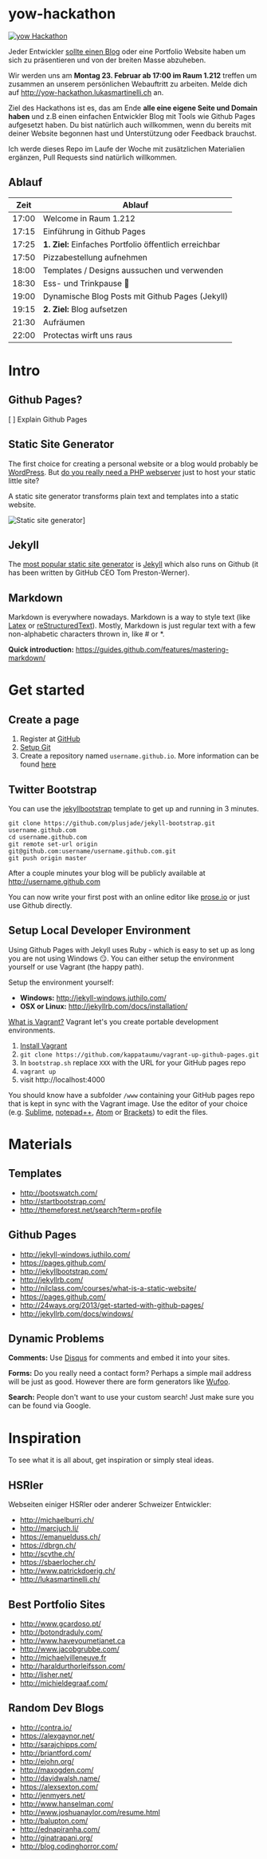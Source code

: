 # yow-hackathon

[![yow Hackathon](screenshot.png)](http://yow-hackathon.lukasmartinelli.ch)

Jeder Entwickler [sollte einen Blog](http://www.hanselman.com/blog/YourBlogIsTheEngineOfCommunity.aspx) oder eine Portfolio Website haben um sich
zu präsentieren und von der breiten Masse abzuheben.

Wir werden uns am **Montag 23. Februar ab 17:00 im Raum 1.212** treffen um
zusammen an unserem persönlichen Webauftritt zu arbeiten.
Melde dich auf http://yow-hackathon.lukasmartinelli.ch an.

Ziel des Hackathons ist es, das am Ende **alle eine eigene Seite und
Domain haben** und z.B einen einfachen Entwickler Blog mit Tools wie Github
Pages aufgesetzt haben.
Du bist natürlich auch willkommen, wenn du bereits mit deiner Website begonnen
hast und Unterstützung oder Feedback brauchst.

Ich werde dieses Repo im Laufe der Woche mit zusätzlichen Materialien ergänzen,
Pull Requests sind natürlich willkommen.

## Ablauf

Zeit  | Ablauf
------|-------------------------------------------------------------
17:00 | Welcome in Raum 1.212
17:15 | Einführung in Github Pages
17:25 | **1. Ziel:** Einfaches Portfolio öffentlich erreichbar
17:50 | Pizzabestellung aufnehmen
18:00 | Templates / Designs aussuchen und verwenden
18:30 | Ess- und Trinkpause :pizza:
19:00 | Dynamische Blog Posts mit Github Pages (Jekyll)
19:15 | **2. Ziel:** Blog aufsetzen
21:30 | Aufräumen
22:00 | Protectas wirft uns raus

# Intro

## Github Pages?

[ ] Explain Github Pages

## Static Site Generator

The first choice for creating a personal website or a blog would
probably be [WordPress](https://wordpress.org/).
But [do you really need a PHP webserver](http://davidtucker.net/articles/move-to-static-site-generator/) just to host your static little site?

A static site generator transforms plain text and templates into a static website.

![Static site generator](public/slides/img/static_site_generator_black.png)]

## Jekyll

The [most popular static site generator](https://www.staticgen.com/) is
[Jekyll](http://jekyllrb.com/) which also runs on Github
(it has been written by GitHub CEO Tom Preston-Werner).

## Markdown

Markdown is everywhere nowadays. Markdown is a way to style text
(like [Latex](http://latex-project.org/intro.html) or
[reStructuredText](http://sphinx-doc.org/rest.html)).
Mostly, Markdown is just regular text with a few non-alphabetic characters thrown in, like # or \*.

**Quick introduction:** https://guides.github.com/features/mastering-markdown/

# Get started

## Create a page

1. Register at [GitHub](https://github.com/)
2. [Setup Git](https://help.github.com/articles/set-up-git/)
3. Create a repository named `username.github.io`.
   More information can be found [here](https://pages.github.com/)

## Twitter Bootstrap

You can use the [jekyllbootstrap](http://jekyllbootstrap.com/usage/jekyll-quick-start.html) template to get up and running in 3 minutes.

```
git clone https://github.com/plusjade/jekyll-bootstrap.git username.github.com
cd username.github.com
git remote set-url origin git@github.com:username/username.github.com.git
git push origin master
```

After a couple minutes your blog will be
publicly available at http://username.github.com

You can now write your first post with an online editor like
[prose.io](http://prose.io/) or just use Github directly.

## Setup Local Developer Environment

Using Github Pages with Jekyll uses Ruby - which is easy to set up as long you
are not using Windows :smirk:. You can either setup the environment yourself or use Vagrant (the happy path).

Setup the environment yourself:
- **Windows:** http://jekyll-windows.juthilo.com/
- **OSX or Linux:** http://jekyllrb.com/docs/installation/

[What is Vagrant?](http://docs.vagrantup.com/v2/why-vagrant/) Vagrant let's you create portable development environments.

1. [Install Vagrant](https://www.vagrantup.com/downloads.html)
2. `git clone https://github.com/kappataumu/vagrant-up-github-pages.git`
3. In `bootstrap.sh` replace `XXX` with the URL for your GitHub pages repo
4. `vagrant up`
5. visit http://localhost:4000

You should know have a subfolder `/www` containing your GitHub pages repo
that is kept in sync with the Vagrant image. Use the editor of your choice (e.g.
[Sublime](http://www.sublimetext.com/3), [notepad++](http://notepad-plus-plus.org/), [Atom](https://atom.io/) or [Brackets](http://brackets.io/)) to edit the files.

# Materials

## Templates

- http://bootswatch.com/
- http://startbootstrap.com/
- http://themeforest.net/search?term=profile

## Github Pages

- http://jekyll-windows.juthilo.com/
- https://pages.github.com/
- http://jekyllbootstrap.com/
- http://jekyllrb.com/
- http://nilclass.com/courses/what-is-a-static-website/
- https://pages.github.com/
- http://24ways.org/2013/get-started-with-github-pages/
- http://jekyllrb.com/docs/windows/

## Dynamic Problems

**Comments:** Use [Disqus](https://disqus.com/) for comments and embed
it into your sites.

**Forms:** Do you really need a contact form? Perhaps a simple mail
address will be just as good.
However there are form generators like [Wufoo](http://www.wufoo.com/).

**Search:** People don't want to use your custom search!
Just make sure you can be found via Google.

# Inspiration

To see what it is all about, get inspiration or simply steal ideas.

## HSRler

Webseiten einiger HSRler oder anderer Schweizer Entwickler:

- http://michaelburri.ch/
- http://marcjuch.li/
- https://emanuelduss.ch/
- https://dbrgn.ch/
- http://scythe.ch/
- https://sbaerlocher.ch/
- http://www.patrickdoerig.ch/
- http://lukasmartinelli.ch/

## Best Portfolio Sites

- http://www.gcardoso.pt/
- http://botondraduly.com/
- http://www.haveyoumetjanet.ca
- http://www.jacobgrubbe.com/
- http://michaelvilleneuve.fr
- http://haraldurthorleifsson.com/
- http://lisher.net/
- http://michieldegraaf.com/

## Random Dev Blogs

- http://contra.io/
- https://alexgaynor.net/
- http://sarajchipps.com/
- http://briantford.com/
- http://ejohn.org/
- http://maxogden.com/
- http://davidwalsh.name/
- https://alexsexton.com/
- http://jenmyers.net/
- http://www.hanselman.com/
- http://www.joshuanaylor.com/resume.html
- http://balupton.com/
- http://ednapiranha.com/
- http://ginatrapani.org/
- http://blog.codinghorror.com/
